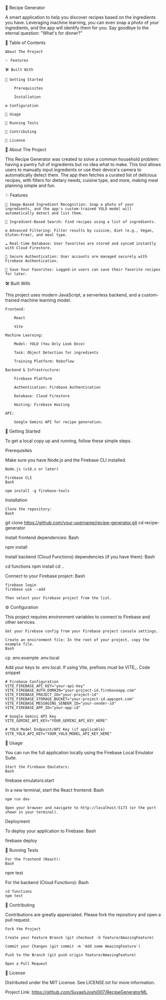 🍳 Recipe Generator

A smart application to help you discover recipes based on the ingredients you have. Leveraging machine learning, you can even snap a photo of your ingredients, and the app will identify them for you. Say goodbye to the eternal question: "What's for dinner?"

📖 Table of Contents

    About The Project

    ✨ Features

    🛠️ Built With

    🚀 Getting Started

        Prerequisites

        Installation

    ⚙️ Configuration

    🧩 Usage

    🧪 Running Tests

    🤝 Contributing

    📄 License


📝 About The Project

This Recipe Generator was created to solve a common household problem: having a pantry full of ingredients but no idea what to make. This tool allows users to manually input ingredients or use their device's camera to automatically detect them. The app then fetches a curated list of delicious recipes, with filters for dietary needs, cuisine type, and more, making meal planning simple and fun.

✨ Features

    📸 Image-Based Ingredient Recognition: Snap a photo of your ingredients, and the app's custom-trained YOLO model will automatically detect and list them.

    📝 Ingredient-Based Search: Find recipes using a list of ingredients.

    ⚙️ Advanced Filtering: Filter results by cuisine, diet (e.g., Vegan, Gluten-Free), and meal type.

    ☁️ Real-time Database: User favorites are stored and synced instantly with Cloud Firestore.

    🔐 Secure Authentication: User accounts are managed securely with Firebase Authentication.

    💾 Save Your Favorites: Logged-in users can save their favorite recipes for later.

🛠️ Built With

This project uses modern JavaScript, a serverless backend, and a custom-trained machine learning model.

    Frontend:

        React

        Vite

    Machine Learning:

        Model: YOLO (You Only Look Once)

        Task: Object Detection for ingredients

        Training Platform: Roboflow

    Backend & Infrastructure:

        Firebase Platform

        Authentication: Firebase Authentication

        Database: Cloud Firestore

        Hosting: Firebase Hosting

    API:

        Google Gemini API for recipe generation.

🚀 Getting Started

To get a local copy up and running, follow these simple steps.

Prerequisites

Make sure you have Node.js and the Firebase CLI installed.

    Node.js (v18.x or later)

    Firebase CLI
    Bash

    npm install -g firebase-tools

Installation

    Clone the repository:
    Bash

git clone https://github.com/your-username/recipe-generator.git
cd recipe-generator

Install frontend dependencies:
Bash

npm install

Install backend (Cloud Functions) dependencies (if you have them):
Bash

cd functions
npm install
cd ..

Connect to your Firebase project:
Bash

    firebase login
    firebase use --add

    Then select your Firebase project from the list.

⚙️ Configuration

This project requires environment variables to connect to Firebase and other services.

    Get your Firebase config from your Firebase project console settings.

    Create an environment file: In the root of your project, copy the example file.
    Bash

cp .env.example .env.local

Add your keys to .env.local. If using Vite, prefixes must be VITE_.
Code snippet

    # Firebase Configuration
    VITE_FIREBASE_API_KEY="your-api-key"
    VITE_FIREBASE_AUTH_DOMAIN="your-project-id.firebaseapp.com"
    VITE_FIREBASE_PROJECT_ID="your-project-id"
    VITE_FIREBASE_STORAGE_BUCKET="your-project-id.appspot.com"
    VITE_FIREBASE_MESSAGING_SENDER_ID="your-sender-id"
    VITE_FIREBASE_APP_ID="your-app-id"

    # Google Gemini API Key
    VITE_GEMINI_API_KEY="YOUR_GEMINI_API_KEY_HERE"

    # YOLO Model Endpoint/API Key (if applicable)
    VITE_YOLO_API_KEY="YOUR_YOLO_MODEL_API_KEY_HERE"

🧩 Usage

You can run the full application locally using the Firebase Local Emulator Suite.

    Start the Firebase Emulators:
    Bash

firebase emulators:start

In a new terminal, start the React frontend:
Bash

    npm run dev

    Open your browser and navigate to http://localhost:5173 (or the port shown in your terminal).

Deployment

To deploy your application to Firebase:
Bash

firebase deploy

🧪 Running Tests

    For the frontend (React):
    Bash

npm test

For the backend (Cloud Functions):
Bash

    cd functions
    npm test

🤝 Contributing

Contributions are greatly appreciated. Please fork the repository and open a pull request.

    Fork the Project

    Create your Feature Branch (git checkout -b feature/AmazingFeature)

    Commit your Changes (git commit -m 'Add some AmazingFeature')

    Push to the Branch (git push origin feature/AmazingFeature)

    Open a Pull Request

📄 License

Distributed under the MIT License. See LICENSE.txt for more information.


Project Link: https://github.com/SuyashJoshi007/RecipeGeneratorML